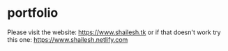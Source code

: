 # portfolio
Please visit the website: https://www.shailesh.tk or if that doesn't work try this one: https://www.shailesh.netlify.com
